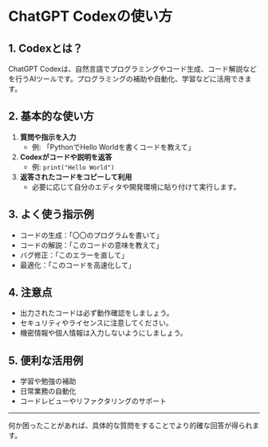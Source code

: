 # ChatGPT Codexの使い方

## 1. Codexとは？
ChatGPT Codexは、自然言語でプログラミングやコード生成、コード解説などを行うAIツールです。プログラミングの補助や自動化、学習などに活用できます。

## 2. 基本的な使い方
1. **質問や指示を入力**
   - 例: 「PythonでHello Worldを書くコードを教えて」
2. **Codexがコードや説明を返答**
   - 例: `print("Hello World")`
3. **返答されたコードをコピーして利用**
   - 必要に応じて自分のエディタや開発環境に貼り付けて実行します。

## 3. よく使う指示例
- コードの生成：「〇〇のプログラムを書いて」
- コードの解説：「このコードの意味を教えて」
- バグ修正：「このエラーを直して」
- 最適化：「このコードを高速化して」

## 4. 注意点
- 出力されたコードは必ず動作確認をしましょう。
- セキュリティやライセンスに注意してください。
- 機密情報や個人情報は入力しないようにしましょう。

## 5. 便利な活用例
- 学習や勉強の補助
- 日常業務の自動化
- コードレビューやリファクタリングのサポート

---

何か困ったことがあれば、具体的な質問をすることでより的確な回答が得られます。 